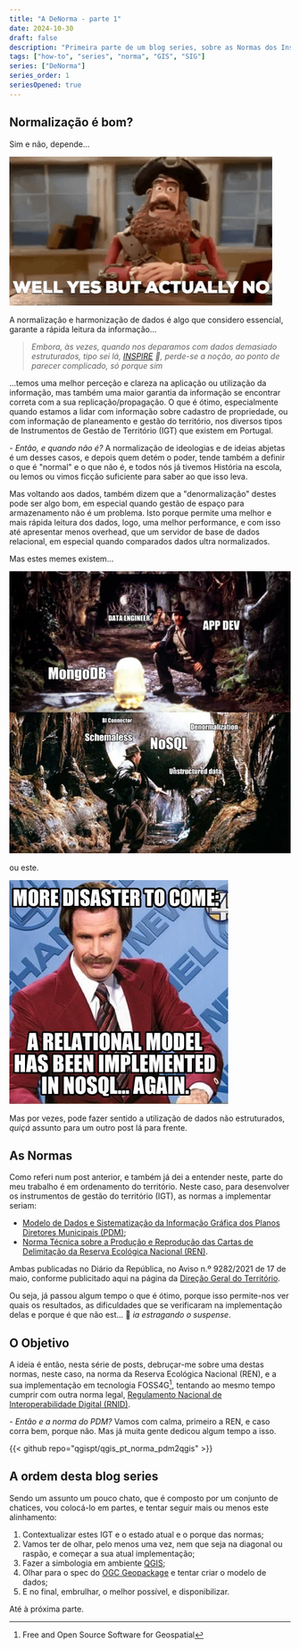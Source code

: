 ```yaml
---
title: "A DeNorma - parte 1"
date: 2024-10-30
draft: false
description: "Primeira parte de um blog series, sobre as Normas dos Instrumentos de Gestão de Território (IGT)"
tags: ["how-to", "series", "norma", "GIS", "SIG"]
series: ["DeNorma"]
series_order: 1
seriesOpened: true
---
```


## Normalização é bom?

Sim e não, depende...

![](img/pirates-yesbutno.gif)


A normalização e harmonização de dados é algo que considero essencial, garante a rápida leitura da informação... 
> *Embora, às vezes, quando nos deparamos com dados demasiado estruturados, tipo sei lá, [INSPIRE](https://knowledge-base.inspire.ec.europa.eu/index_en) :eyes:, perde-se a
> noção, ao ponto de parecer complicado, só porque sim*

...temos uma melhor perceção e clareza na aplicação ou utilização da informação, mas também uma maior garantia da informação se encontrar correta com a sua replicação/propagação. O que é ótimo, especialmente quando estamos a lidar com informação sobre cadastro de propriedade, ou com informação de planeamento e gestão do território, nos diversos tipos de Instrumentos de Gestão de Território (IGT) que existem em Portugal.

*- Então, e quando não é?* A normalização de ideologias e de ideias abjetas é um desses casos, e depois quem detém o poder, tende também a definir o que é "normal" e o que não é, e todos nós já tivemos História na escola, ou lemos ou vimos ficção suficiente para saber ao que isso leva.

Mas voltando aos dados, também dizem que a "denormalização" destes pode ser algo bom, em especial quando gestão de espaço para armazenamento não é um problema. Isto porque permite uma melhor e mais rápida leitura dos dados, logo, uma melhor performance, e com isso até apresentar menos overhead, que um servidor de base de dados relacional, em especial quando comparados dados ultra normalizados.

Mas estes memes existem...

![](gallery/the-devs-chose-mongo-again-smh-v0-ux9wsli3sqcb1.webp)

ou este.

![](gallery/4139880.jpg)

Mas por vezes, pode fazer sentido a utilização de dados não estruturados, *quiçá* assunto para um outro post lá para frente.

## As Normas

Como referi num post anterior, e também já dei a entender neste, parte do meu trabalho é em ordenamento do território. Neste caso, para desenvolver os instrumentos de gestão do território (IGT), as normas a implementar seriam:

+  [Modelo de Dados e Sistematização da Informação Gráfica dos Planos Diretores Municipais (PDM)](https://www.dgterritorio.gov.pt/sites/default/files/publicacoes/Modelodados_PDM_18022021_Vol1_e_Vol2.pdf);
+  [Norma Técnica sobre a Produção e Reprodução das Cartas de Delimitação da Reserva Ecológica Nacional (REN)](https://www.dgterritorio.gov.pt/sites/default/files/publicacoes/NormasEspecificacoes_REN_08022020.pdf).

Ambas publicadas no Diário da República, no Aviso n.º 9282/2021 de 17 de maio, conforme publicitado aqui na página da [Direção Geral do Território](https://www.dgterritorio.gov.pt/Publicacao-de-normas-tecnicas). 

Ou seja, já passou algum tempo o que é ótimo, porque isso permite-nos ver quais os resultados, as dificuldades que se verificaram na implementação delas e porque é que não est... :speak_no_evil: *ia estragando o suspense*.

## O Objetivo

A ideia é então, nesta série de posts, debruçar-me sobre uma destas normas, neste caso, na norma da Reserva Ecológica Nacional (REN), e a sua implementação em tecnologia FOSS4G[^1], tentando ao mesmo tempo cumprir com outra norma legal, [Regulamento Nacional de Interoperabilidade Digital (RNID)](https://www.acessibilidade.gov.pt/publicacao/rnid-versao-2018-regulamento-nacional-de-interoperabilidade-digital/).

*- Então e a norma do PDM?* Vamos com calma, primeiro a REN, e caso corra bem, porque não. Mas já muita gente dedicou algum tempo a isso.

{{< github repo="qgispt/qgis_pt_norma_pdm2qgis" >}}


## A ordem desta blog series

Sendo um assunto um pouco chato, que é composto por um conjunto de chatices, vou colocá-lo em partes, e tentar seguir mais ou menos este alinhamento:

1. Contextualizar estes IGT e o estado atual e o porque das normas;
2. Vamos ter de olhar, pelo menos uma vez, nem que seja na diagonal ou raspão, e começar a sua atual implementação;
3. Fazer a simbologia em ambiente [QGIS](https://qgis.org/);
4. Olhar para o spec do [OGC Geopackage](https://www.geopackage.org/) e tentar criar o modelo de dados;
5. E no final, embrulhar, o melhor possível, e disponibilizar.

Até à próxima parte.

[^1]: Free and Open Source Software for Geospatial



